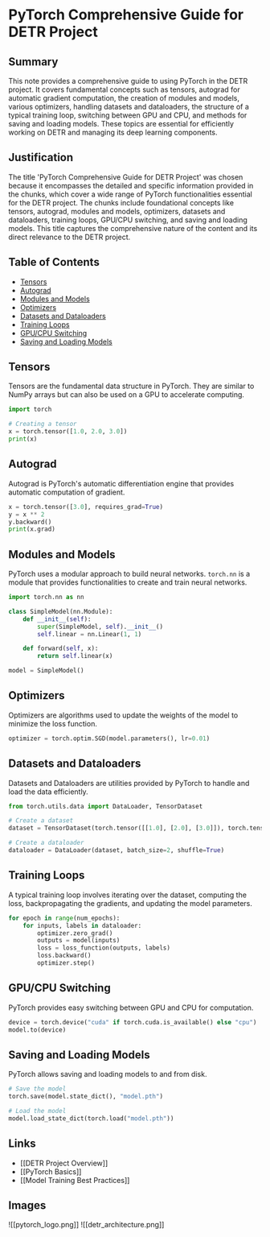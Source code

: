 # PyTorch Comprehensive Guide for DETR Project

## Summary
This note provides a comprehensive guide to using PyTorch in the DETR project. It covers fundamental concepts such as tensors, autograd for automatic gradient computation, the creation of modules and models, various optimizers, handling datasets and dataloaders, the structure of a typical training loop, switching between GPU and CPU, and methods for saving and loading models. These topics are essential for efficiently working on DETR and managing its deep learning components.

## Justification
The title 'PyTorch Comprehensive Guide for DETR Project' was chosen because it encompasses the detailed and specific information provided in the chunks, which cover a wide range of PyTorch functionalities essential for the DETR project. The chunks include foundational concepts like tensors, autograd, modules and models, optimizers, datasets and dataloaders, training loops, GPU/CPU switching, and saving and loading models. This title captures the comprehensive nature of the content and its direct relevance to the DETR project.

## Table of Contents
- [Tensors](#tensors)
- [Autograd](#autograd)
- [Modules and Models](#modules-and-models)
- [Optimizers](#optimizers)
- [Datasets and Dataloaders](#datasets-and-dataloaders)
- [Training Loops](#training-loops)
- [GPU/CPU Switching](#gpu-cpu-switching)
- [Saving and Loading Models](#saving-and-loading-models)

## Tensors
Tensors are the fundamental data structure in PyTorch. They are similar to NumPy arrays but can also be used on a GPU to accelerate computing.

```python
import torch

# Creating a tensor
x = torch.tensor([1.0, 2.0, 3.0])
print(x)
```

## Autograd
Autograd is PyTorch's automatic differentiation engine that provides automatic computation of gradient.

```python
x = torch.tensor([3.0], requires_grad=True)
y = x ** 2
y.backward()
print(x.grad)
```

## Modules and Models
PyTorch uses a modular approach to build neural networks. `torch.nn` is a module that provides functionalities to create and train neural networks.

```python
import torch.nn as nn

class SimpleModel(nn.Module):
    def __init__(self):
        super(SimpleModel, self).__init__()
        self.linear = nn.Linear(1, 1)

    def forward(self, x):
        return self.linear(x)

model = SimpleModel()
```

## Optimizers
Optimizers are algorithms used to update the weights of the model to minimize the loss function.

```python
optimizer = torch.optim.SGD(model.parameters(), lr=0.01)
```

## Datasets and Dataloaders
Datasets and Dataloaders are utilities provided by PyTorch to handle and load the data efficiently.

```python
from torch.utils.data import DataLoader, TensorDataset

# Create a dataset
dataset = TensorDataset(torch.tensor([[1.0], [2.0], [3.0]]), torch.tensor([[2.0], [4.0], [6.0]]))

# Create a dataloader
dataloader = DataLoader(dataset, batch_size=2, shuffle=True)
```

## Training Loops
A typical training loop involves iterating over the dataset, computing the loss, backpropagating the gradients, and updating the model parameters.

```python
for epoch in range(num_epochs):
    for inputs, labels in dataloader:
        optimizer.zero_grad()
        outputs = model(inputs)
        loss = loss_function(outputs, labels)
        loss.backward()
        optimizer.step()
```

## GPU/CPU Switching
PyTorch provides easy switching between GPU and CPU for computation.

```python
device = torch.device("cuda" if torch.cuda.is_available() else "cpu")
model.to(device)
```

## Saving and Loading Models
PyTorch allows saving and loading models to and from disk.

```python
# Save the model
torch.save(model.state_dict(), "model.pth")

# Load the model
model.load_state_dict(torch.load("model.pth"))
```

## Links
- [[DETR Project Overview]]
- [[PyTorch Basics]]
- [[Model Training Best Practices]]

## Images
![[pytorch_logo.png]]
![[detr_architecture.png]]
```